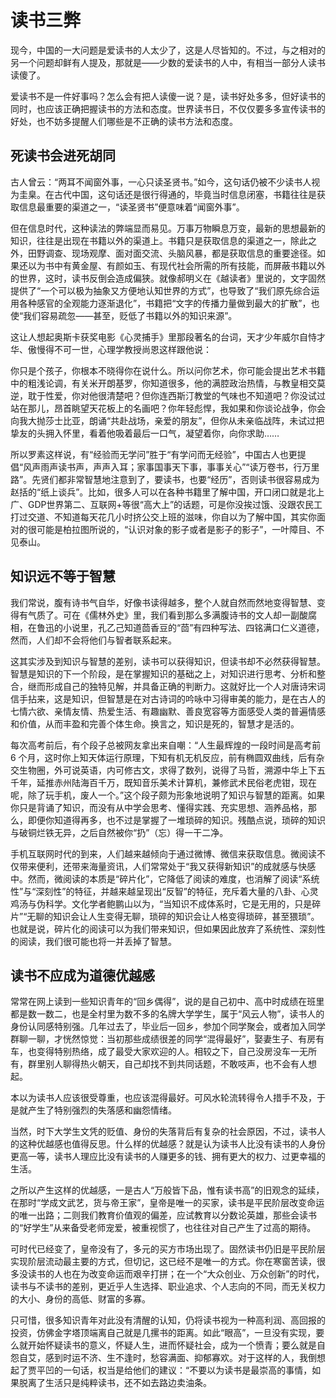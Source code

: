 # 读书三弊

现今，中国的一大问题是爱读书的人太少了，这是人尽皆知的。不过，与之相对的另一个问题却鲜有人提及，那就是——少数的爱读书的人中，有相当一部分人读书读傻了。

爱读书不是一件好事吗？怎么会有把人读傻一说？是，读书好处多多，但好读书的同时，也应该正确把握读书的方法和态度。世界读书日，不仅仅要多多宣传读书的好处，也不妨多提醒人们哪些是不正确的读书方法和态度。

## 死读书会进死胡同

古人曾云：“两耳不闻窗外事，一心只读圣贤书。”如今，这句话仍被不少读书人视为圭臬。在古代中国，这句话还是很行得通的，毕竟当时信息闭塞，书籍往往是获取信息最重要的渠道之一，“读圣贤书”便意味着“闻窗外事”。

但在信息时代，这种读法的弊端显而易见。万事万物瞬息万变，最新的思想最新的知识，往往是出现在书籍以外的渠道上。书籍只是获取信息的渠道之一，除此之外，田野调查、现场观摩、面对面交流、头脑风暴，都是获取信息的重要途径。如果还以为书中有黄金屋、有颜如玉、有现代社会所需的所有技能，而屏蔽书籍以外的世界，这时，读书反倒会造成偏狭。就像郝明义在《越读者》里说的，文字固然提供了“一个可以极为抽象又方便地认知世界的方式”，也导致了“我们原先综合运用各种感官的全观能力逐渐退化”，书籍把“文字的传播力量做到最大的扩散”，也使“我们容易疏忽——甚至，贬低了书籍以外的知识来源”。

这让人想起奥斯卡获奖电影《心灵捕手》里那段著名的台词，天才少年威尔自恃才华、傲慢得不可一世，心理学教授尚恩这样跟他说：

你只是个孩子，你根本不晓得你在说什么。所以问你艺术，你可能会提出艺术书籍中的粗浅论调，有关米开朗基罗，你知道很多，他的满腔政治热情，与教皇相交莫逆，耽于性爱，你对他很清楚吧？但你连西斯汀教堂的气味也不知道吧？你没试过站在那儿，昂首眺望天花板上的名画吧？你年轻彪悍，我如果和你谈论战争，你会向我大抛莎士比亚，朗诵“共赴战场，亲爱的朋友”，但你从未亲临战阵，未试过把挚友的头拥入怀里，看着他吸着最后一口气，凝望着你，向你求助……

所以罗素这样说，有“经验而无学问”胜于“有学问而无经验”，中国古人也更提倡“风声雨声读书声，声声入耳；家事国事天下事，事事关心”“读万卷书，行万里路”。先贤们都非常智慧地注意到了，要读书，也要“经历”，否则读书很容易成为赵括的“纸上谈兵”。比如，很多人可以在各种书籍里了解中国，开口闭口就是北上广、GDP世界第二、互联网+等很“高大上”的话题，可是你没挨过饿、没跟农民工打过交道、不知道每天花几小时挤公交上班的滋味，你自以为了解中国，其实你面对的很可能是柏拉图所说的，“认识对象的影子或者是影子的影子”，一叶障目、不见泰山。

## 知识远不等于智慧

我们常说，腹有诗书气自华，好像书读得越多，整个人就自然而然地变得智慧、变得有气质了。可在《儒林外史》里，我们看到那么多满腹诗书的文人却一副酸腐相，在鲁迅的小说里，孔乙己知道茴香豆的“茴”有四种写法、四铭满口仁义道德，然而，人们却不会将他们与智者联系起来。

这其实涉及到知识与智慧的差别，读书可以获得知识，但读书却不必然获得智慧。智慧是知识的下一个阶段，是在掌握知识的基础之上，对知识进行思考、分析和整合，继而形成自己的独特见解，并具备正确的判断力。这就好比一个人对唐诗宋词信手拈来，这是知识，但智慧是在对古诗词的吟咏中习得审美的能力，是在古人的七情六欲、亲情友情、热爱生活、有趣幽默、善良宽容等方面感受人类的普遍情感和价值，从而丰盈和完善个体生命。换言之，知识是死的，智慧才是活的。

每次高考前后，有个段子总被网友拿出来自嘲：“人生最辉煌的一段时间是高考前 6 个月，这时你上知天体运行原理，下知有机无机反应，前有椭圆双曲线，后有杂交生物圈，外可说英语，内可修古文，求得了数列，说得了马哲，溯源中华上下五千年，延推赤州陆海百千万，既知音乐美术计算机，兼修武术民俗老虎钳，现在呢，除了玩手机，废人一个。”这个段子颇为形象地说明了知识与智慧的距离。如果你只是背诵了知识，而没有从中学会思考、懂得实践、充实思想、涵养品格，那么，即便你知道得再多，也不过是掌握了一堆琐碎的知识。残酷点说，琐碎的知识与破铜烂铁无异，之后自然被你“扔”（忘）得一干二净。

手机互联网时代的到来，人们越来越倾向于通过微博、微信来获取信息。微阅读不仅带来便利，还带来海量资讯，人们常常处于“我又获得新知识”的成就感与快感中。然而，微阅读的本质是“碎片化”，它降低了阅读的难度，也消解了阅读“系统性”与“深刻性”的特征，并越来越呈现出“反智”的特征，充斥着大量的八卦、心灵鸡汤与伪科学。文化学者鲍鹏山以为，“当知识不成体系时，它是无用的，只是碎片”“无聊的知识会让人生变得无聊，琐碎的知识会让人格变得琐碎，甚至猥琐”。也就是说，碎片化的阅读可以为我们带来知识，但如果因此放弃了系统性、深刻性的阅读，我们很可能也将一并丢掉了智慧。

## 读书不应成为道德优越感

常常在网上读到一些知识青年的“回乡偶得”，说的是自己初中、高中时成绩在班里都是数一数二，也是全村里为数不多的名牌大学学生，属于“风云人物”，读书人的身份认同感特别强。几年过去了，毕业后一回乡，参加个同学聚会，或者加入同学群聊一聊，才恍然惊觉：当初那些成绩很差的同学“混得最好”，娶妻生子、有房有车，也变得特别热络，成了最受大家欢迎的人。相较之下，自己没房没车一无所有，群里别人聊得热火朝天，自己却找不到共同话题，不敢吱声，也不会有人想起。

本以为读书人应该很受尊重，也应该混得最好。可风水轮流转得令人措手不及，于是就产生了特别强烈的失落感和幽怨情绪。

当然，时下大学生文凭的贬值、身份的失落背后有复杂的社会原因，不过，读书人的这种优越感也值得反思。什么样的优越感？就是认为读书人比没有读书的人身份更高一等，读书人理应比没有读书的人赚更多的钱、拥有更大的权力、过更幸福的生活。

之所以产生这样的优越感，一是古人“万般皆下品，惟有读书高”的旧观念的延续，在那时“学成文武艺，货与帝王家”，皇帝是唯一的买家，读书是平民阶层改变命运的唯一出路；二则我们教育价值观的偏差，应试教育以分数论英雄，那些会读书的“好学生”从来备受老师宠爱，被重视惯了，也往往对自己产生了过高的期待。

可时代已经变了，皇帝没有了，多元的买方市场出现了。固然读书仍旧是平民阶层实现阶层流动最主要的方式，但切记，这已经不是唯一的方式。你在寒窗苦读，很多没读书的人也在为改变命运而艰辛打拼；在一个“大众创业、万众创新”的时代，读书与不读书的差别，更近乎人生选择、职业追求、个人志向的不同，而无关权力的大小、身份的高低、财富的多寡。

只可惜，很多知识青年对此没有清醒的认知，仍将读书视为一种高利润、高回报的投资，仿佛金字塔顶端离自己就是几摞书的距离。如此“眼高”，一旦没有实现，要么就开始怀疑读书的意义，怀疑人生，进而怀疑社会，成为一个愤青；要么就是自怨自艾，感到时运不济、生不逢时，愁容满面、抑郁寡欢。对于这样的人，我倒想起了贾平凹的一句话，权当是给他们的建议：“不要以为读书是最崇高的事情，如果脱离了生活只是纯粹读书，还不如去路边卖油条。
